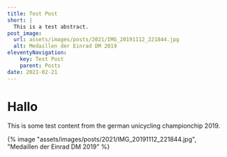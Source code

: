 ```yaml
---
title: Test Post
short: |
  This is a test abstract.
post_image:
  url: assets/images/posts/2021/IMG_20191112_221844.jpg
  alt: Medaillen der Einrad DM 2019
eleventyNavigation:
    key: Test Post
    parent: Posts
date: 2021-02-21
---
```


# Hallo

This is some test content from the german unicycling championchip 2019.

{% image "assets/images/posts/2021/IMG_20191112_221844.jpg", "Medaillen der Einrad DM 2019" %}


